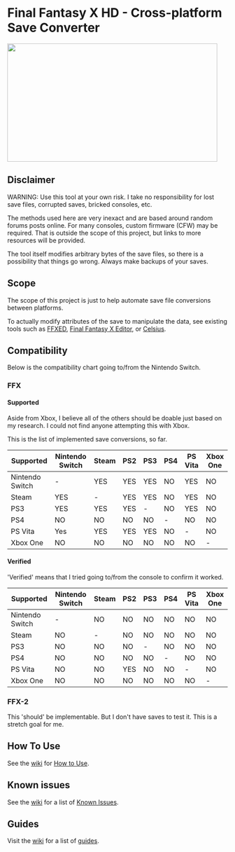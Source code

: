 # Final Fantasy X HD - Cross-platform Save Converter

<img src="https://i.ytimg.com/vi/myDYi0I-cgQ/maxresdefault.jpg" width="480" height="270">

## Disclaimer

WARNING: Use this tool at your own risk. I take no responsibility for lost save files, corrupted saves, bricked consoles, etc.

The methods used here are very inexact and are based around random forums posts online. For many consoles, custom firmware (CFW) may be required. That is outside the scope of this project, but links to more resources will be provided.

The tool itself modifies arbitrary bytes of the save files, so there is a possibility that things go wrong. Always make backups of your saves.

## Scope

The scope of this project is just to help automate save file conversions between platforms.

To actually modify attributes of the save to manipulate the data, see existing tools such as [FFXED](https://forums.pcsx2.net/Thread-FFXED-Final-Fantasy-X-Save-Editor?pid=66458), [Final Fantasy X Editor](https://forums.pcsx2.net/Thread-Final-Fantasy-X-Editor-v2-0-3), or [Celsius](https://forums.pcsx2.net/Thread-Celsius-FFX-2-Save-game-editor).

## Compatibility

Below is the compatibility chart going to/from the Nintendo Switch.

### FFX

#### Supported 

Aside from Xbox, I believe all of the others should be doable just based on my research. I could not find anyone attempting this with Xbox.

This is the list of implemented save conversions, so far.


| Supported | Nintendo Switch | Steam | PS2 | PS3 | PS4 |  PS Vita | Xbox One |
|-----------|-----------------|-------|-----|-----|-----|----------|----------|
| Nintendo Switch | - | YES | YES | YES | NO | YES | NO |
| Steam | YES | - | YES | YES | NO | YES | NO |
| PS3 | YES | YES | YES | - | NO | YES | NO |
| PS4 | NO | NO | NO | NO | - | NO | NO |
| PS Vita | Yes | YES | YES | YES | NO | - | NO |
| Xbox One | NO | NO | NO | NO | NO | NO | - |

#### Verified

'Verified' means that I tried going to/from the console to confirm it worked.

| Supported | Nintendo Switch | Steam | PS2 | PS3 | PS4 |  PS Vita | Xbox One |
|-----------|-----------------|-------|-----|-----|-----|----------|----------|
| Nintendo Switch | - | NO |NO | NO | NO | NO | NO |
| Steam | NO | - | NO | NO | NO | NO | NO |
| PS3 | NO | NO | NO | - | NO | NO | NO |
| PS4 | NO | NO | NO | NO | - | NO | NO |
| PS Vita | NO | NO | YES | NO | NO | - | NO |
| Xbox One | NO | NO | NO | NO | NO | NO | - |

### FFX-2

This 'should' be implementable. But I don't have saves to test it. This is a stretch goal for me.

## How To Use

See the [wiki](https://github.com/mrhappyasthma/Final-Fantasy-X-HD-Cross-platform-Save-Converter/wiki) for [How to Use](https://github.com/mrhappyasthma/Final-Fantasy-X-HD-Cross-platform-Save-Converter/wiki#how-to-use).

## Known issues

See the [wiki](https://github.com/mrhappyasthma/Final-Fantasy-X-HD-Cross-platform-Save-Converter/wiki) for a list of [Known Issues](https://github.com/mrhappyasthma/Final-Fantasy-X-HD-Cross-platform-Save-Converter/wiki/Known-Issues).

## Guides

Visit the [wiki](https://github.com/mrhappyasthma/Final-Fantasy-X-HD-Cross-platform-Save-Converter/wiki) for a list of [guides](https://github.com/mrhappyasthma/Final-Fantasy-X-HD-Cross-platform-Save-Converter/wiki#guides).
